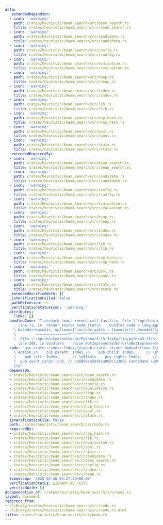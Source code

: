 ```yaml
---
data:
  _extendedDependsOn:
  - icon: ':warning:'
    path: crates/heuristic/beam_search/src/beam_search.rs
    title: crates/heuristic/beam_search/src/beam_search.rs
  - icon: ':warning:'
    path: crates/heuristic/beam_search/src/candidate.rs
    title: crates/heuristic/beam_search/src/candidate.rs
  - icon: ':warning:'
    path: crates/heuristic/beam_search/src/config.rs
    title: crates/heuristic/beam_search/src/config.rs
  - icon: ':warning:'
    path: crates/heuristic/beam_search/src/evaluation.rs
    title: crates/heuristic/beam_search/src/evaluation.rs
  - icon: ':warning:'
    path: crates/heuristic/beam_search/src/heap.rs
    title: crates/heuristic/beam_search/src/heap.rs
  - icon: ':warning:'
    path: crates/heuristic/beam_search/src/index.rs
    title: crates/heuristic/beam_search/src/index.rs
  - icon: ':warning:'
    path: crates/heuristic/beam_search/src/lib.rs
    title: crates/heuristic/beam_search/src/lib.rs
  - icon: ':warning:'
    path: crates/heuristic/beam_search/src/nop_hash.rs
    title: crates/heuristic/beam_search/src/nop_hash.rs
  - icon: ':warning:'
    path: crates/heuristic/beam_search/src/pool.rs
    title: crates/heuristic/beam_search/src/pool.rs
  - icon: ':warning:'
    path: crates/heuristic/beam_search/src/state.rs
    title: crates/heuristic/beam_search/src/state.rs
  _extendedRequiredBy:
  - icon: ':warning:'
    path: crates/heuristic/beam_search/src/beam_search.rs
    title: crates/heuristic/beam_search/src/beam_search.rs
  - icon: ':warning:'
    path: crates/heuristic/beam_search/src/candidate.rs
    title: crates/heuristic/beam_search/src/candidate.rs
  - icon: ':warning:'
    path: crates/heuristic/beam_search/src/config.rs
    title: crates/heuristic/beam_search/src/config.rs
  - icon: ':warning:'
    path: crates/heuristic/beam_search/src/evaluation.rs
    title: crates/heuristic/beam_search/src/evaluation.rs
  - icon: ':warning:'
    path: crates/heuristic/beam_search/src/heap.rs
    title: crates/heuristic/beam_search/src/heap.rs
  - icon: ':warning:'
    path: crates/heuristic/beam_search/src/index.rs
    title: crates/heuristic/beam_search/src/index.rs
  - icon: ':warning:'
    path: crates/heuristic/beam_search/src/lib.rs
    title: crates/heuristic/beam_search/src/lib.rs
  - icon: ':warning:'
    path: crates/heuristic/beam_search/src/nop_hash.rs
    title: crates/heuristic/beam_search/src/nop_hash.rs
  - icon: ':warning:'
    path: crates/heuristic/beam_search/src/pool.rs
    title: crates/heuristic/beam_search/src/pool.rs
  - icon: ':warning:'
    path: crates/heuristic/beam_search/src/state.rs
    title: crates/heuristic/beam_search/src/state.rs
  _extendedVerifiedWith: []
  _isVerificationFailed: false
  _pathExtension: rs
  _verificationStatusIcon: ':warning:'
  attributes:
    links: []
  bundledCode: "Traceback (most recent call last):\n  File \"/opt/hostedtoolcache/Python/3.13.3/x64/lib/python3.13/site-packages/onlinejudge_verify/documentation/build.py\"\
    , line 71, in _render_source_code_stat\n    bundled_code = language.bundle(stat.path,\
    \ basedir=basedir, options={'include_paths': [basedir]}).decode()\n          \
    \         ~~~~~~~~~~~~~~~^^^^^^^^^^^^^^^^^^^^^^^^^^^^^^^^^^^^^^^^^^^^^^^^^^^^^^^^^^^^^^^^^^\n\
    \  File \"/opt/hostedtoolcache/Python/3.13.3/x64/lib/python3.13/site-packages/onlinejudge_verify/languages/rust.py\"\
    , line 288, in bundle\n    raise NotImplementedError\nNotImplementedError\n"
  code: "use crate::index::Index;\n\npub(crate) struct Node<Action> {\n    pub action:\
    \ Action,\n    pub parent: Index,\n    pub child: Index,     // \u9577\u7537\n\
    \    pub left: Index,      // \u5144\n    pub right: Index,     // \u5F1F\n  \
    \  pub count_cands: u32, // \u5B50\u5019\u88DC\u306E Candidate \u306E\u6570\n\
    }\n"
  dependsOn:
  - crates/heuristic/beam_search/src/beam_search.rs
  - crates/heuristic/beam_search/src/candidate.rs
  - crates/heuristic/beam_search/src/config.rs
  - crates/heuristic/beam_search/src/evaluation.rs
  - crates/heuristic/beam_search/src/heap.rs
  - crates/heuristic/beam_search/src/index.rs
  - crates/heuristic/beam_search/src/lib.rs
  - crates/heuristic/beam_search/src/nop_hash.rs
  - crates/heuristic/beam_search/src/pool.rs
  - crates/heuristic/beam_search/src/state.rs
  isVerificationFile: false
  path: crates/heuristic/beam_search/src/node.rs
  requiredBy:
  - crates/heuristic/beam_search/src/nop_hash.rs
  - crates/heuristic/beam_search/src/lib.rs
  - crates/heuristic/beam_search/src/evaluation.rs
  - crates/heuristic/beam_search/src/pool.rs
  - crates/heuristic/beam_search/src/state.rs
  - crates/heuristic/beam_search/src/candidate.rs
  - crates/heuristic/beam_search/src/beam_search.rs
  - crates/heuristic/beam_search/src/config.rs
  - crates/heuristic/beam_search/src/index.rs
  - crates/heuristic/beam_search/src/heap.rs
  timestamp: '2025-04-26 04:27:33+00:00'
  verificationStatus: LIBRARY_NO_TESTS
  verifiedWith: []
documentation_of: crates/heuristic/beam_search/src/node.rs
layout: document
redirect_from:
- /library/crates/heuristic/beam_search/src/node.rs
- /library/crates/heuristic/beam_search/src/node.rs.html
title: crates/heuristic/beam_search/src/node.rs
---
```

